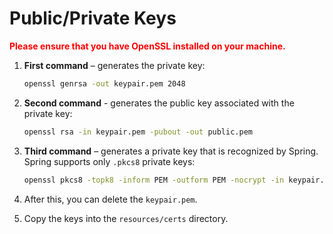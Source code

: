 # Public/Private Keys

**<span style="color:red">Please ensure that you have OpenSSL installed on your machine.</span>**

1. **First command** – generates the private key:
   ```bash
   openssl genrsa -out keypair.pem 2048
   ```

2. **Second command** - generates the public key associated with the private key:
   ```bash
   openssl rsa -in keypair.pem -pubout -out public.pem
   ```

3. **Third command** – generates a private key that is recognized by Spring. Spring supports only `.pkcs8` private keys:
   ```bash
   openssl pkcs8 -topk8 -inform PEM -outform PEM -nocrypt -in keypair.pem -out private.pem
   ```

4. After this, you can delete the `keypair.pem`.

5. Copy the keys into the `resources/certs` directory.
